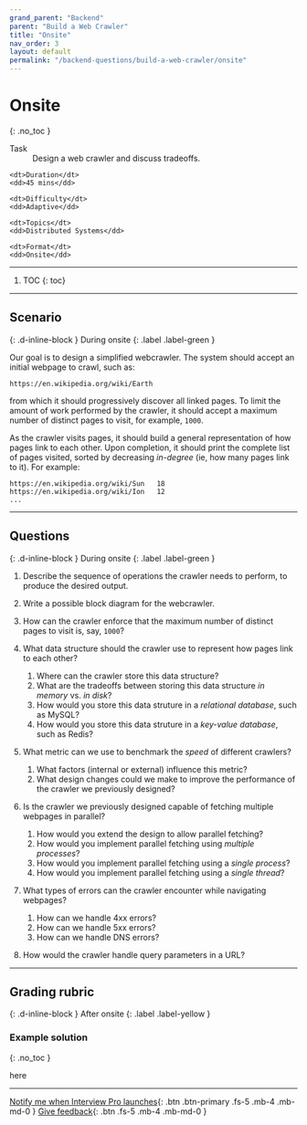 ```yaml
---
grand_parent: "Backend"
parent: "Build a Web Crawler"
title: "Onsite"
nav_order: 3
layout: default
permalink: "/backend-questions/build-a-web-crawler/onsite"
---
```



# Onsite
{: .no_toc }

<dl>
    <dt>Task</dt>
    <dd>Design a web crawler and discuss tradeoffs.</dd>

    <dt>Duration</dt>
    <dd>45 mins</dd>

    <dt>Difficulty</dt>
    <dd>Adaptive</dd>

    <dt>Topics</dt>
    <dd>Distributed Systems</dd>

    <dt>Format</dt>
    <dd>Onsite</dd>
</dl>


--- 


1. TOC
{: toc}


---


## Scenario
{: .d-inline-block }
During onsite
{: .label .label-green }

Our goal is to design a simplified webcrawler. The system should accept an initial webpage to crawl, such as:

```
https://en.wikipedia.org/wiki/Earth
```

from which it should progressively discover all linked pages. To limit the amount of work performed by the crawler, it should accept a maximum number of distinct pages to visit, for example, `1000`.

As the crawler visits pages, it should build a general representation of how pages link to each other. Upon completion, it should print the complete list of pages visited, sorted by decreasing *in-degree* (ie, how many pages link to it). For example:

```
https://en.wikipedia.org/wiki/Sun   18
https://en.wikipedia.org/wiki/Ion   12
...
```


---


## Questions
{: .d-inline-block } 
During onsite
{: .label .label-green }

1. Describe the sequence of operations the crawler needs to perform, to produce the desired output.

2. Write a possible block diagram for the webcrawler.

3. How can the crawler enforce that the maximum number of distinct pages to visit is, say, `1000`?

4. What data structure should the crawler use to represent how pages link to each other?
    1. Where can the crawler store this data structure?
    2. What are the tradeoffs between storing this data structure *in memory* vs. *in disk*?
    3. How would you store this data struture in a *relational database*, such as MySQL?
    4. How would you store this data struture in a *key-value database*, such as Redis?

5. What metric can we use to benchmark the *speed* of different crawlers?
    1. What factors (internal or external) influence this metric?
    2. What design changes could we make to improve the performance of the crawler we previously designed?

6. Is the crawler we previously designed capable of fetching multiple webpages in parallel?
    1. How would you extend the design to allow parallel fetching?
    2. How would you implement parallel fetching using *multiple processes*?
    3. How would you implement parallel fetching using a *single process*?
    4. How would you implement parallel fetching using a *single thread*?

7. What types of errors can the crawler encounter while navigating webpages?
    1. How can we handle 4xx errors?
    2. How can we handle 5xx errors?
    3. How can we handle DNS errors?

8. How would the crawler handle query parameters in a URL?


---


## Grading rubric
{: .d-inline-block } 
After onsite
{: .label .label-yellow }


### Example solution
{: .no_toc }

here


--- 


[Notify me when Interview Pro launches](https://notify-form){: .btn .btn-primary .fs-5 .mb-4 .mb-md-0 }
[Give feedback](https://feedback-form){: .btn .fs-5 .mb-4 .mb-md-0 }

